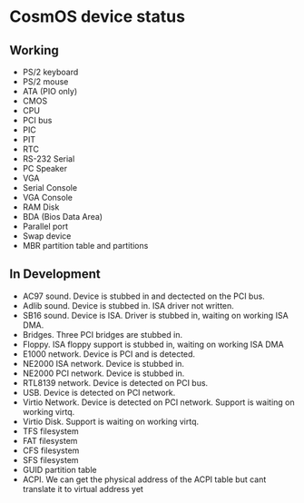 
# CosmOS device status

## Working

* PS/2 keyboard
* PS/2 mouse
* ATA (PIO only)
* CMOS
* CPU
* PCI bus
* PIC
* PIT
* RTC
* RS-232 Serial
* PC Speaker
* VGA
* Serial Console
* VGA Console
* RAM Disk
* BDA (Bios Data Area)
* Parallel port
* Swap device
* MBR partition table and partitions

## In Development

* AC97 sound.  Device is stubbed in and dectected on the PCI bus.
* Adlib sound.  Device is stubbed in.  ISA driver not written.
* SB16 sound.  Device is ISA. Driver is stubbed in, waiting on working ISA DMA.
* Bridges. Three PCI bridges are stubbed in.
* Floppy.  ISA floppy support is stubbed in, waiting on working ISA DMA
* E1000 network.  Device is PCI and is detected.
* NE2000 ISA network.  Device is stubbed in.
* NE2000 PCI network.  Device is stubbed in.
* RTL8139 network. Device is detected on PCI bus.
* USB. Device is detected on PCI network.
* Virtio Network. Device is detected on PCI network. Support is waiting on working virtq.
* Virtio Disk. Support is waiting on working virtq.
* TFS filesystem
* FAT filesystem
* CFS filesystem
* SFS filesystem 
* GUID partition table
* ACPI.  We can get the physical address of the ACPI table but cant translate it to virtual address yet
